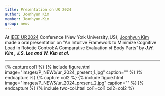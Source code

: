 ```yaml
---
title: Presentation on UR 2024  
author: Joonhyun Kim
member: Joonhyun-Kim
group: news
---
```

At [IEEE UR 2024](https://2024.ubiquitousrobots.org/) Conference (New York University, US), [Joonhyun Kim](/members/Joonhyun-Kim.html) made a oral presentation on "An Intuitive Framework to Minimize Cognitive Load in Robotic Control: A Comparative Evaluation of Body Parts" 
by **_J.H. Kim , J.S. Lee and W. Kim et al._**


***


{% capture col1 %}
{%
  include figure.html
  image="images/P_NEWS/ur_2024_present_1.jpg"
  caption=""
%}
{% endcapture %}
{% capture col2 %}
{%
  include figure.html
  image="images/P_NEWS/ur_2024_present_2.jpg"
  caption=""
%}
{% endcapture %}
{% include two-col.html col1=col1 col2=col2 %}


